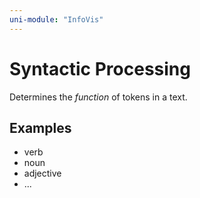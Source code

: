 ```yaml
---
uni-module: "InfoVis"
---
```


# Syntactic Processing

Determines the _function_ of tokens in a text.

## Examples

- verb
- noun
- adjective
- ...
